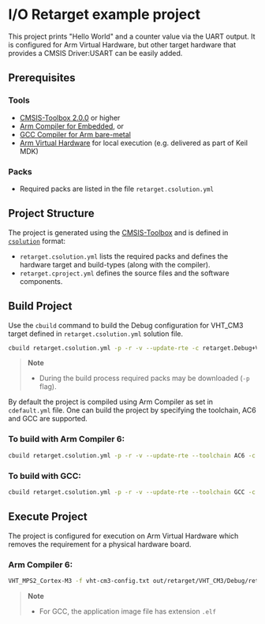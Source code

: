 # I/O Retarget example project

This project prints "Hello World" and a counter value via the UART output. It is configured for Arm Virtual Hardware, but other target hardware that provides a CMSIS Driver:USART can be easily added.

## Prerequisites

### Tools

 - [CMSIS-Toolbox 2.0.0](https://github.com/Open-CMSIS-Pack/devtools/releases) or higher
 - [Arm Compiler for Embedded](https://developer.arm.com/downloads/view/ACOMPE), or
 - [GCC Compiler for Arm bare-metal](https://developer.arm.com/downloads/-/arm-gnu-toolchain-downloads)
 - [Arm Virtual Hardware](https://developer.arm.com/Tools%20and%20Software/Arm%20Virtual%20Hardware) for local execution (e.g. delivered as part of Keil MDK)

### Packs

 - Required packs are listed in the file `retarget.csolution.yml`

## Project Structure

The project is generated using the [CMSIS-Toolbox](https://github.com/Open-CMSIS-Pack/devtools/blob/main/tools/projmgr/docs/Manual/Overview.md) and is defined in [`csolution`](https://github.com/Open-CMSIS-Pack/devtools/blob/main/tools/projmgr/docs/Manual/YML-Input-Format.md) format:

 - `retarget.csolution.yml` lists the required packs and defines the hardware target and build-types (along with the compiler).
 - `retarget.cproject.yml` defines the source files and the software components.

## Build Project

Use the `cbuild` command to build the Debug configuration for VHT_CM3 target defined in `retarget.csolution.yml` solution file.

```bash
cbuild retarget.csolution.yml -p -r -v --update-rte -c retarget.Debug+VHT_CM3
```

> **Note**
> - During the build process required packs may be downloaded (`-p` flag).

By default the project is compiled using Arm Compiler as set in `cdefault.yml` file.
One can build the project by specifying the toolchain, AC6 and GCC are supported.

### To build with Arm Compiler 6:

```bash
cbuild retarget.csolution.yml -p -r -v --update-rte --toolchain AC6 -c retarget.Debug+VHT_CM3
```

### To build with GCC:

```bash
cbuild retarget.csolution.yml -p -r -v --update-rte --toolchain GCC -c retarget.Debug+VHT_CM3
```

## Execute Project

The project is configured for execution on Arm Virtual Hardware which removes the requirement for a physical hardware board.

### Arm Compiler 6:

```bash
VHT_MPS2_Cortex-M3 -f vht-cm3-config.txt out/retarget/VHT_CM3/Debug/retarget.axf
```
> **Note**
> - For GCC, the application image file has extension `.elf`
